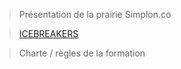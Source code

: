 > Présentation de la prairie Simplon.co

> [ICEBREAKERS](ICEBREAKERS.md)

> Charte / règles de la formation
